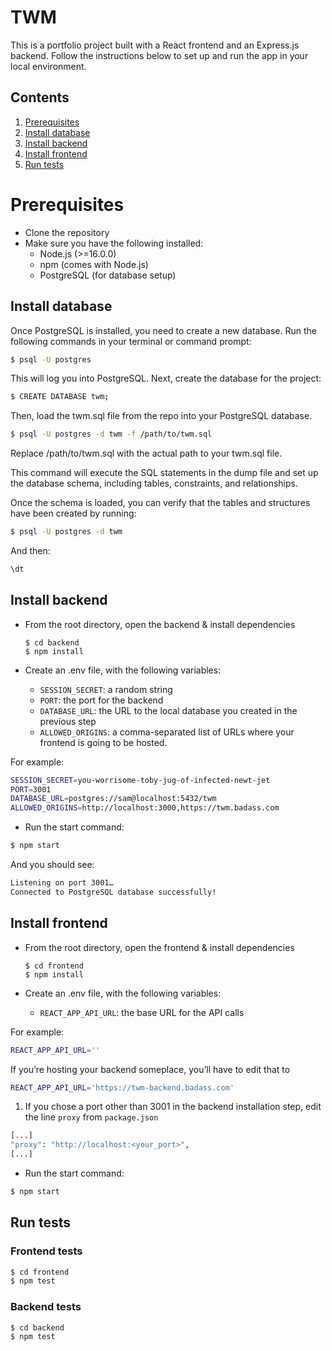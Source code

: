 # TWM

This is a portfolio project built with a React frontend and an Express.js backend. Follow the instructions below to set up and run the app in your local environment.

## Contents
1. [Prerequisites](#prerequisites)
2. [Install database](#install-database)
3. [Install backend](#install-backend)
4. [Install frontend](#install-frontend)
5. [Run tests](#run-tests)

# Prerequisites

- Clone the repository
- Make sure you have the following installed:
    - Node.js (>=16.0.0)
    - npm (comes with Node.js)
    - PostgreSQL (for database setup)

## Install database

Once PostgreSQL is installed, you need to create a new database. Run the following commands in your terminal or command prompt:

```bash
$ psql -U postgres
```

This will log you into PostgreSQL. Next, create the database for the project:

```bash
$ CREATE DATABASE twm;
```

Then, load the twm.sql file from the repo into your PostgreSQL database.

```bash
$ psql -U postgres -d twm -f /path/to/twm.sql
```

Replace /path/to/twm.sql with the actual path to your twm.sql file.

This command will execute the SQL statements in the dump file and set up the database schema, including tables, constraints, and relationships.

Once the schema is loaded, you can verify that the tables and structures have been created by running:

```bash
$ psql -U postgres -d twm
```

And then:

```bash
\dt
```

## Install backend

- From the root directory, open the backend & install dependencies
    
    ```
    $ cd backend
    $ npm install
    ```
    
- Create an .env file, with the following variables:
    - `SESSION_SECRET`: a random string
    - `PORT`: the port for the backend
    - `DATABASE_URL`: the URL to the local database you created in the previous step
    - `ALLOWED_ORIGINS`: a comma-separated list of URLs where your frontend is going to be hosted.

For example:

```bash
SESSION_SECRET=you-worrisome-toby-jug-of-infected-newt-jet
PORT=3001
DATABASE_URL=postgres://sam@localhost:5432/twm
ALLOWED_ORIGINS=http://localhost:3000,https://twm.badass.com
```

- Run the start command:

```bash
$ npm start
```

And you should see:

```bash
Listening on port 3001…
Connected to PostgreSQL database successfully!
```

## Install frontend

- From the root directory, open the frontend & install dependencies
    
    ```
    $ cd frontend
    $ npm install
    ```
    
- Create an .env file, with the following variables:
    - `REACT_APP_API_URL`: the base URL for the API calls

For example:

```bash
REACT_APP_API_URL=''
```

If you’re hosting your backend someplace, you’ll have to edit that to

```bash
REACT_APP_API_URL='https://twm-backend.badass.com'
```

1. If you chose a port other than 3001 in the backend installation step, edit the line `proxy` from `package.json`

```bash
[...]
"proxy": "http://localhost:<your_port>",
[...]
```

- Run the start command:

```bash
$ npm start
```

## Run tests

### Frontend tests

```bash
$ cd frontend
$ npm test
```

### Backend tests

```bash
$ cd backend
$ npm test
```
